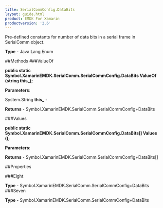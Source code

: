 ```yaml
---
title: SerialCommConfig.DataBits
layout: guide.html
product: EMDK For Xamarin 
productversion: '2.6' 
---
```

Pre-defined constants for number of data bits in a serial frame in SerialComm object.

**Type** - Java.Lang.Enum

##Methods
###ValueOf

**public static Symbol.XamarinEMDK.SerialComm.SerialCommConfig.DataBits ValueOf (string this_);**


        

**Parameters:**

System.String **this_**  - 
        

**Returns** - Symbol.XamarinEMDK.SerialComm.SerialCommConfig+DataBits

###Values

**public static Symbol.XamarinEMDK.SerialComm.SerialCommConfig.DataBits[] Values ();**


        

**Parameters:**

**Returns** - Symbol.XamarinEMDK.SerialComm.SerialCommConfig+DataBits[]

##Properties

###Eight

        

**Type** - Symbol.XamarinEMDK.SerialComm.SerialCommConfig+DataBits
###Seven

        

**Type** - Symbol.XamarinEMDK.SerialComm.SerialCommConfig+DataBits

